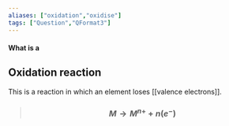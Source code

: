 ```yaml
---
aliases: ["oxidation","oxidise"]
tags: ["Question","QFormat3"]
---
```


#### What is a
## Oxidation reaction
This is a reaction in which an element loses [[valence electrons]].

> ### $$ M \rightarrow M^{n+} + n( e^{-} )$$